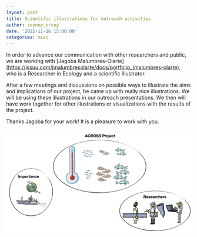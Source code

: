 ```yaml
---
layout: post
title: Scientific illustrations for outreach activities
author: zeynep_ersoy
date: '2022-11-16 15:00:00'
categories: misc
---
```

In order to advance our communication with other researchers and public, we are working with [Jagoba Malumbres-Olarte] (https://issuu.com/jmalumbresolarte/docs/portfolio_jmalumbres-olarte), who is a Researcher in Ecology and a scientific illustrator.

After a few meetings and discussions on possible ways to illustrate the aims and implications of our project, he came up with really nice illustrations. We will be using these illustrations in our outreach presentations. We then will have work together for other illustrations or visualizations with the results of the project.

Thanks Jagoba for your work! It is a pleasure to work with you.

![Illustrations](/assets/img/illustrations.png)
